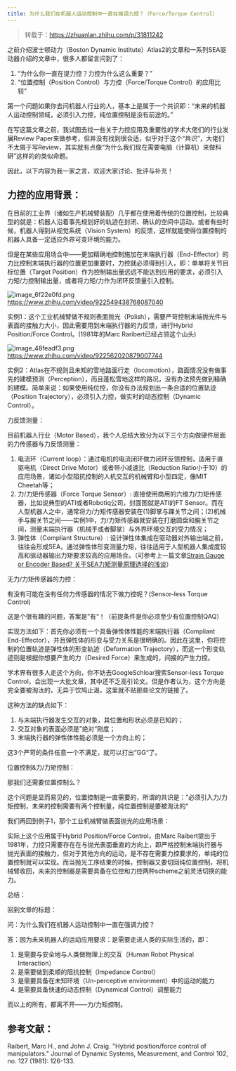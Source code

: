 ```yaml
---
title: 为什么我们在机器人运动控制中一直在强调力控？（Force/Torque Control）
---
```


> 转载于：https://zhuanlan.zhihu.com/p/31811242

之前介绍波士顿动力（Boston Dynamic Institute）Atlas2的文章和一系列SEA驱动器介绍的文章中，很多人都留言问到了：

1.  “为什么你一直在提力控？力控为什么这么重要？”
2.  “位置控制（Position Control）与力控（Force/Torque Control）的应用比较”

第一个问题如果你去问机器人行业的人，基本上是属于一个共识即：“未来的机器人运动控制领域，必须引入力控，纯位置控制是没有前途的。”

在写这篇文章之前，我试图去找一些关于力控应用及重要性的学术大佬们的行业发展Review Paper来做参考，但并没有找到很合适，似乎对于这个“共识”，大佬们不太屑于写Review，其实就有点像“为什么我们现在需要电脑（计算机）来做科研”这样的的类似命题。

因此，以下内容为我一家之言，欢迎大家讨论、批评与补充！

## 力控的应用背景： 

在目前的工业界（诸如生产机械臂装配）几乎都在使用着传统的位置控制，比较典型的就是：机器人沿着事先规划好的轨迹在封闭、确认的空间中运动。或者有些时候，机器人得到从视觉系统（Vision System）的反馈，这样就能使得位置控制的机器人具备一定适应外界可变环境的能力。

但是在某些应用场合中——更加精确地控制施加在末端执行器（End-Effector）的力比控制末端执行器的位置更加重要时，力控就必须得到引入，即：单单将关节目标位置（Target Position）作为控制输出量远远不能达到应用的要求，必须引入力矩/力控制输出量，或者将力矩/力作为闭环反馈量引入控制。

![image_6f22e0fd.png](https://pic1.zhimg.com/v2-4ea35749ff748fd72a4e30daead1864d.jpg?source=382ee89a)
https://www.zhihu.com/video/922549438768087040

实例1：这个工业机械臂做不规则表面抛光（Polish），需要严苛控制末端抛光件与表面的接触力大小，因此需要用到末端执行器的力反馈，进行Hybrid Position/Force Control。(1981年的Marc Raribert已经占领这个山头)

![image_48feadf3.png](https://pica.zhimg.com/v2-daafd8ee2b528a55119a15a93c358d11.jpg?source=382ee89a)
https://www.zhihu.com/video/922562020879007744

实例2：Atlas在不规则且未知的雪地路面行走（locomotion），路面情况没有做事先的建模预测（Perception），而且蓬松雪地这样的路况，没有办法预先做到精确的建模。简单来说：如果使用纯位控，你没有办法规划出一条合适的位置轨迹（Position Trajectory），必须引入力控，做实时的动态控制（Dynamic Control）。

力反馈测量：

目前机器人行业（Motor Based），我个人总结大致分为以下三个方向做硬件层面的力传感器与力反馈测量：

1.  电流环（Current loop）：通过电机的电流闭环做力闭环反馈控制，适用于直驱电机（Direct Drive Motor）或者带小减速比（Reduction Ratio小于10）的应用场景，诸如小型阻抗控制的人机交互的机械臂和小型四足，像MIT Cheetah等；
2.  力/力矩传感器（Force Torque Sensor）: 直接使用商用的六维力/力矩传感器，比如说典型的ATI或者Robotiq公司，封面图就是ATI的FT Sensor。而在人型机器人之中，通常将力/力矩传感器安装在(1)脚掌与踝关节之间；(2)机械手与腕关节之间——实例1中，力/力矩传感器就安装在打磨圆盘和腕关节之间，测量末端执行器（机械手或者脚掌）与外界环境交互的受力情况；
3.  弹性体（Compliant Structure）: 设计弹性体集成在驱动器对外输出端之前，往往会形成SEA，通过弹性体形变测量力矩，往往适用于人型机器人集成度较高和驱动器输出力矩要求较高的应用场合。（可参考上一篇文章[Strain Gauge or Encoder Based? 关于SEA力矩测量原理选择的浅谈][Strain Gauge or Encoder Based_ _SEA]）

无力/力矩传感器的力控：

有没有可能在没有任何力传感器的情况下做力控呢？(Sensor-less Torque Control)

这是个很有趣的问题，答案是”有“！（前提条件是你必须至少有位置控制QAQ）

实现方法如下：首先你必须有一个具备弹性体性能的末端执行器（Compliant End-Effector），并且弹性体的形变与受力关系是很明确的。因此在这里，你将控制的位置轨迹是弹性体的形变轨迹（Deformation Trajectory），而这一个形变轨迹则是根据你想要产生的力（Desired Force）来生成的，间接的产生力控。

学术界有很多人走这个方向，你不妨去GoogleSchloar搜索Sensor-less Torque Control，会出现一大批文章，其中还不乏高引论文。但是作者认为，这个方向是完全要被淘汰的，无异于饮鸠止渴，这里就不贴那些论文的链接了。

这种方法的缺点如下：

1.  与末端执行器发生交互的对象，其位置和形状必须是已知的；
2.  交互对象的表面必须是”绝对“刚度；
3.  末端执行器的弹性体性能必须是一个方向上的；

这3个严苛的条件任意一个不满足，就可以打出”GG“了。

位置控制&力/力矩控制：

那我们还需要位置控制么？

这个问题是显而易见的，位置控制是一直需要的，所谓的共识是：”必须引入力/力矩控制，未来的控制需要有两个控制量，纯位置控制是要被淘汰的“

我们再回到例子1，那个工业机械臂做表面抛光的应用场景：

实际上这个应用属于Hybrid Position/Force Control，由Marc Raibert提出于1981年，力控只需要存在在与抛光表面垂直的方向上，即严格控制末端执行器与抛光表面的接触力，但对于其他方向的运动，是不存在需要力控要求的，单纯的位置控制就可以实现。而当抛光工序结束的时候，控制器又要切回纯位置控制，将机械臂收回，未来的控制器是需要具备在位控和力控两种scheme之前灵活切换的能力。

总结：

回到文章的标题：

问：为什么我们在机器人运动控制中一直在强调力控？

答：因为未来机器人的运动应用要求：是需要走进人类的实际生活的，即：

1.  是需要与安全地与人类做物理上的交互（Human Robot Physical Interaction）
2.  是需要做到柔顺的阻抗控制（Impedance Control）
3.  是需要具备在未知环境（Un-perceptive environment）中的运动的能力
4.  是需要具备快速的动态控制（Dynamical Control）调整能力

而以上的所有，都离不开——力/力矩控制。

## 参考文献： 

Raibert, Marc H., and John J. Craig. "Hybrid position/force control of manipulators." Journal of Dynamic Systems, Measurement, and Control 102, no. 127 (1981): 126-133.


[image_6f22e0fd.png_http_markdown.liangtengyu.com_9999_images_image_6f22e0fd.png_https_www.zhihu.com_video_922549438768087040]: https://link.zhihu.com/?target=https%3A//www.zhihu.com/video/922549438768087040
[image_48feadf3.png_http_markdown.liangtengyu.com_9999_images_image_48feadf3.png_https_www.zhihu.com_video_922562020879007744]: https://link.zhihu.com/?target=https%3A//www.zhihu.com/video/922562020879007744
[Strain Gauge or Encoder Based_ _SEA]: https://zhuanlan.zhihu.com/p/31735854